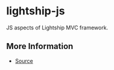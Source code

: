 # lightship-js

JS aspects of Lightship MVC framework.

## More Information

* [Source](https://github.com/solarfield/lightship-js)
